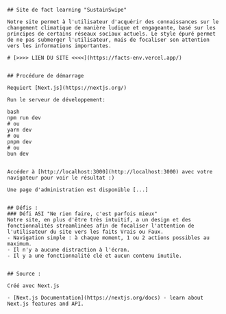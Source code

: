     ## Site de fact learning "SustainSwipe"

    Notre site permet à l'utilisateur d'acquérir des connaissances sur le changement climatique de manière ludique et engageante, basé sur les principes de certains réseaux sociaux actuels. Le style épuré permet de ne pas submerger l'utilisateur, mais de focaliser son attention vers les informations importantes.

    # [>>>> LIEN DU SITE <<<<](https://facts-env.vercel.app/)


    ## Procédure de démarrage

    Requiert [Next.js](https://nextjs.org/)

    Run le serveur de développement:

    bash
    npm run dev
    # ou
    yarn dev
    # ou
    pnpm dev
    # ou
    bun dev


    Accéder à [http://localhost:3000](http://localhost:3000) avec votre navigateur pour voir le résultat :)

    Une page d'administration est disponible [...]


    ## Défis :
    ### Défi ASI "Ne rien faire, c'est parfois mieux"
    Notre site, en plus d'être très intuitif, a un design et des fonctionnalités streamlinées afin de focaliser l'attention de l'utilisateur du site vers les faits Vrais ou Faux.
    - Navigation simple : à chaque moment, 1 ou 2 actions possibles au maximum.
    - Il n'y a aucune distraction à l'écran.
    - Il y a une fonctionnalité clé et aucun contenu inutile.


    ## Source :

    Créé avec Next.js

    - [Next.js Documentation](https://nextjs.org/docs) - learn about Next.js features and API.